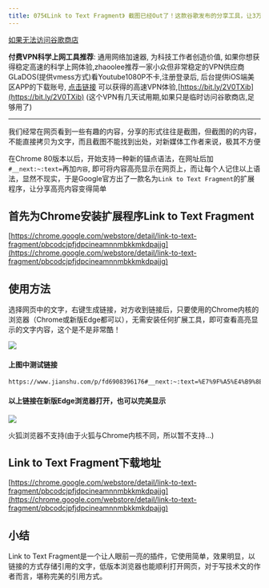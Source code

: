 ```yaml
---
title: 075《Link to Text Fragment》 截图已经Out了！这款谷歌发布的分享工具，让3万新媒体人直呼绝活儿…
---
```




[如果无法访问谷歌商店](https://v2fy.com/p/readme-chromeappheroes/#cn:~:text=%E4%BB%98%E8%B4%B9VPN%E7%A7%91%E5%AD%A6%E4%B8%8A%E7%BD%91%E5%B7%A5%E5%85%B7%E6%8E%A8%E8%8D%90)

**付费VPN科学上网工具推荐**:  通用网络加速器, 为科技工作者创造价值, 如果你想获得稳定高速的科学上网体验,zhaoolee推荐一家小众但非常稳定的VPN供应商GLaDOS(提供vmess方式)看Youtube1080P不卡,注册登录后, 后台提供iOS端美区APP的下载账号, [点击链接](https://glados.work/landing/OFQTF-AA9NU-I0JVK-11AY8) 可以获得的高速VPN体验,[https://bit.ly/2V0TXib](https://bit.ly/2V0TXib)   (这个VPN有几天试用期,如果只是临时访问谷歌商店,足够用了)



---





我们经常在网页看到一些有趣的内容，分享的形式往往是截图，但截图的的内容，不能直接拷贝为文字，而且截图不能找到出处，对新媒体工作者来说，极其不方便

在Chrome 80版本以后，开始支持一种新的锚点语法，在网址后加`#__next:~:text=`再加`内容`, 即可将内容高亮显示在网页上，而让每个人记住以上语法，显然不现实，于是Google官方出了一款名为`Link to Text Fragment`的扩展程序，让分享高亮内容变得简单

## 首先为Chrome安装扩展程序Link to Text Fragment

[https://chrome.google.com/webstore/detail/link-to-text-fragment/pbcodcjpfjdpcineamnnmbkkmkdpajjg](https://chrome.google.com/webstore/detail/link-to-text-fragment/pbcodcjpfjdpcineamnnmbkkmkdpajjg)

## 使用方法

选择网页中的文字，右键生成链接，对方收到链接后，只要使用的Chrome内核的浏览器（Chrome或新版Edge都可以），无需安装任何扩展工具，即可查看高亮显示的文字内容，这个是不是非常酷！

![](https://v2fy.com/asset/0i/ChromeAppHeroes/page/075-link-to-text-fragment.assets/strip.gif)

#### 上图中测试链接

```
https://www.jianshu.com/p/fd6908396176#__next:~:text=%E7%9F%A5%E4%B9%8E%E7%9B%90%E9%80%89%E4%BC%9A%E5%91%98%E7%9A%84%E5%A5%97%E8%B7%AF%EF%BC%8C%E4%B8%80%E8%88%AC%E6%98%AF%E5%9C%A8%E6%9F%90%E4%B8%AA%E9%AB%98%E5%85%B3%E6%B3%A8%E5%BA%A6%E9%97%AE%E9%A2%98%E9%87%8C%EF%BC%8C%E5%8A%A0%E4%B8%80%E4%BA%9B%E6%9C%89%E6%84%8F%E6%80%9D%E7%9A%84%E5%B0%8F%E8%AF%B4%E4%BD%93%E5%9B%9E%E7%AD%94%EF%BC%8C%E5%BD%93%E4%BD%A0%E8%AF%BB%E5%88%B0%E4%B8%80%E5%8D%8A%E6%97%B6%EF%BC%8C%E6%95%85%E4%BA%8B%E6%88%9B%E7%84%B6%E8%80%8C%E6%AD%A2%EF%BC%8C%E6%AC%B2%E7%9F%A5%E5%90%8E%E4%BA%8B%E5%A6%82%E4%BD%95%EF%BC%8C%E8%AF%B7%E5%BC%80%E9%80%9A%E4%BC%9A%E5%91%98%E5%90%8E%E8%A7%82%E7%9C%8B%EF%BC%8C%E5%A5%BD%E5%A5%87%E5%BF%83%E4%B8%8D%E6%AD%A2%E8%83%BD%E5%AE%B3%E6%AD%BB%E8%96%9B%E5%AE%9A%E8%B0%94%E7%9A%84%E7%8C%AB%EF%BC%8C%E8%BF%98%E8%83%BD%E6%8E%8F%E7%A9%BA%E4%BD%A0%E7%9A%84%E9%92%B1%E8%A2%8B%EF%BC%8C%E5%A6%82%E6%9E%9C%E4%BD%A0%E8%83%BD%E7%94%A8%E8%B4%AB%E7%A9%B7%E6%AD%A2%E4%BD%8F%E8%87%AA%E5%B7%B1%E5%85%85%E4%BC%9A%E5%91%98%E7%9A%84%E6%AC%B2%E6%9C%9B%EF%BC%8C%E4%BD%A0%E5%8F%AF%E4%BB%A5%E9%BB%98%E9%BB%98%E5%91%8A%E8%AF%89%E8%87%AA%E5%B7%B1%EF%BC%8C%E6%88%91%E6%98%AF%E6%9D%A5%E9%80%9BB%E4%B9%8E%EF%BC%8C%E7%9C%8B%E5%88%AB%E4%BA%BA%E8%A3%8513%E7%9A%84%EF%BC%8C%E4%B8%8D%E6%98%AF%E6%9D%A5%E8%AF%BB%E5%B0%8F%E8%AF%B4%E7%9A%84%EF%BC%8C%E7%8E%B0%E5%9C%A8%E7%9C%8B%E4%B8%AA%E5%B0%8F%E8%AF%B4%E9%83%BD%E9%9C%80%E8%A6%81%E4%BB%98%E8%B4%B9%E4%BA%86%EF%BC%8C%E6%97%A9%E7%9F%A5%E9%81%93%E4%BA%BA%E7%94%9F%E8%BF%99%E4%B9%88%E8%89%B0%E9%9A%BE%EF%BC%8C%E6%88%91%E5%BA%94%E8%AF%A5%E4%BB%8E%E5%B9%BC%E5%84%BF%E5%9B%AD%E5%B0%B1%E5%BC%80%E5%A7%8B%E5%AD%98%E9%92%B1
```

#### 以上链接在新版Edge浏览器打开，也可以完美显示

![](https://v2fy.com/asset/0i/ChromeAppHeroes/page/075-link-to-text-fragment.assets/1240.png)

火狐浏览器不支持(由于火狐与Chrome内核不同，所以暂不支持...)




## Link to Text Fragment下载地址

[https://chrome.google.com/webstore/detail/link-to-text-fragment/pbcodcjpfjdpcineamnnmbkkmkdpajjg](https://chrome.google.com/webstore/detail/link-to-text-fragment/pbcodcjpfjdpcineamnnmbkkmkdpajjg)


## 小结

Link to Text Fragment是一个让人眼前一亮的插件，它使用简单，效果明显，以链接的方式存储引用的文字，低版本浏览器也能顺利打开网页，对于写技术文的作者而言，堪称完美的引用方式。